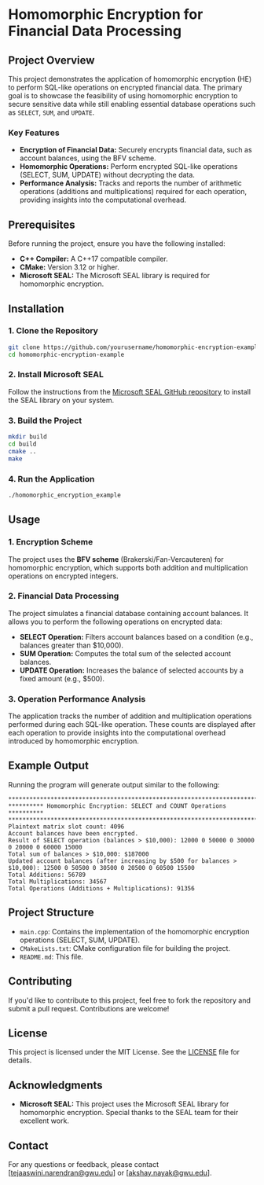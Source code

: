 
# **Homomorphic Encryption for Financial Data Processing**

## **Project Overview**

This project demonstrates the application of homomorphic encryption (HE) to perform SQL-like operations on encrypted financial data. The primary goal is to showcase the feasibility of using homomorphic encryption to secure sensitive data while still enabling essential database operations such as `SELECT`, `SUM`, and `UPDATE`.

### **Key Features**
- **Encryption of Financial Data:** Securely encrypts financial data, such as account balances, using the BFV scheme.
- **Homomorphic Operations:** Perform encrypted SQL-like operations (SELECT, SUM, UPDATE) without decrypting the data.
- **Performance Analysis:** Tracks and reports the number of arithmetic operations (additions and multiplications) required for each operation, providing insights into the computational overhead.

## **Prerequisites**

Before running the project, ensure you have the following installed:

- **C++ Compiler:** A C++17 compatible compiler.
- **CMake:** Version 3.12 or higher.
- **Microsoft SEAL:** The Microsoft SEAL library is required for homomorphic encryption.

## **Installation**

### **1. Clone the Repository**
```bash
git clone https://github.com/yourusername/homomorphic-encryption-example.git
cd homomorphic-encryption-example
```

### **2. Install Microsoft SEAL**

Follow the instructions from the [Microsoft SEAL GitHub repository](https://github.com/microsoft/SEAL) to install the SEAL library on your system.

### **3. Build the Project**
```bash
mkdir build
cd build
cmake ..
make
```

### **4. Run the Application**
```bash
./homomorphic_encryption_example
```

## **Usage**

### **1. Encryption Scheme**
The project uses the **BFV scheme** (Brakerski/Fan-Vercauteren) for homomorphic encryption, which supports both addition and multiplication operations on encrypted integers.

### **2. Financial Data Processing**

The project simulates a financial database containing account balances. It allows you to perform the following operations on encrypted data:

- **SELECT Operation:** Filters account balances based on a condition (e.g., balances greater than $10,000).
- **SUM Operation:** Computes the total sum of the selected account balances.
- **UPDATE Operation:** Increases the balance of selected accounts by a fixed amount (e.g., $500).

### **3. Operation Performance Analysis**
The application tracks the number of addition and multiplication operations performed during each SQL-like operation. These counts are displayed after each operation to provide insights into the computational overhead introduced by homomorphic encryption.

## **Example Output**
Running the program will generate output similar to the following:

```
***********************************************************************
********** Homomorphic Encryption: SELECT and COUNT Operations **********
***********************************************************************
Plaintext matrix slot count: 4096
Account balances have been encrypted.
Result of SELECT operation (balances > $10,000): 12000 0 50000 0 30000 0 20000 0 60000 15000
Total sum of balances > $10,000: $187000
Updated account balances (after increasing by $500 for balances > $10,000): 12500 0 50500 0 30500 0 20500 0 60500 15500
Total Additions: 56789
Total Multiplications: 34567
Total Operations (Additions + Multiplications): 91356
```

## **Project Structure**

- `main.cpp`: Contains the implementation of the homomorphic encryption operations (SELECT, SUM, UPDATE).
- `CMakeLists.txt`: CMake configuration file for building the project.
- `README.md`: This file.

## **Contributing**

If you'd like to contribute to this project, feel free to fork the repository and submit a pull request. Contributions are welcome!

## **License**

This project is licensed under the MIT License. See the [LICENSE](LICENSE) file for details.

## **Acknowledgments**

- **Microsoft SEAL:** This project uses the Microsoft SEAL library for homomorphic encryption. Special thanks to the SEAL team for their excellent work.

## **Contact**

For any questions or feedback, please contact [tejaaswini.narendran@gwu.edu] or [akshay.nayak@gwu.edu].
